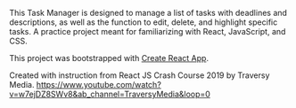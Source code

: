 This Task Manager is designed to manage a list of tasks with deadlines and descriptions, as well as the function to edit, delete, and highlight specific tasks. A practice project meant for familiarizing with React, JavaScript, and CSS.




This project was bootstrapped with [Create React App](https://github.com/facebook/create-react-app).

Created with instruction from React JS Crash Course 2019 by Traversy Media.
https://www.youtube.com/watch?v=w7ejDZ8SWv8&ab_channel=TraversyMedia&loop=0


